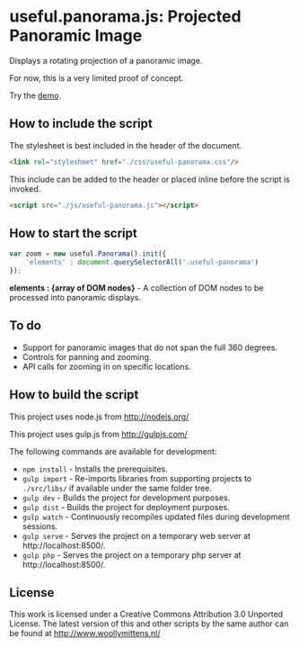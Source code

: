 # useful.panorama.js: Projected Panoramic Image

Displays a rotating projection of a panoramic image.

For now, this is a very limited proof of concept.

Try the <a href="http://www.woollymittens.nl/default.php?url=useful-panorama">demo</a>.

## How to include the script

The stylesheet is best included in the header of the document.

```html
<link rel="stylesheet" href="./css/useful-panorama.css"/>
```

This include can be added to the header or placed inline before the script is invoked.

```html
<script src="./js/useful-panorama.js"></script>
```

## How to start the script

```javascript
var zoom = new useful.Panorama().init({
	'elements' : document.querySelectorAll('.useful-panorama')
});
```

**elements : {array of DOM nodes}** - A collection of DOM nodes to be processed into panoramic displays.

## To do

+ Support for panoramic images that do not span the full 360 degrees.
+ Controls for panning and zooming.
+ API calls for zooming in on specific locations.

## How to build the script

This project uses node.js from http://nodejs.org/

This project uses gulp.js from http://gulpjs.com/

The following commands are available for development:
+ `npm install` - Installs the prerequisites.
+ `gulp import` - Re-imports libraries from supporting projects to `./src/libs/` if available under the same folder tree.
+ `gulp dev` - Builds the project for development purposes.
+ `gulp dist` - Builds the project for deployment purposes.
+ `gulp watch` - Continuously recompiles updated files during development sessions.
+ `gulp serve` - Serves the project on a temporary web server at http://localhost:8500/.
+ `gulp php` - Serves the project on a temporary php server at http://localhost:8500/.

## License

This work is licensed under a Creative Commons Attribution 3.0 Unported License. The latest version of this and other scripts by the same author can be found at http://www.woollymittens.nl/
